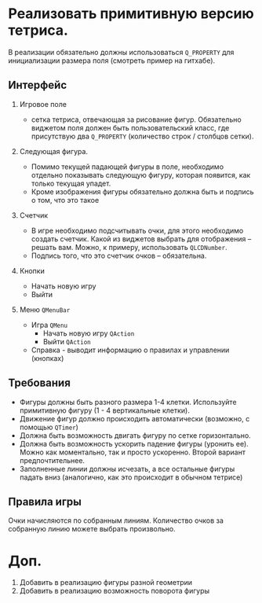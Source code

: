 ﻿# Реализовать примитивную версию тетриса.

В реализации обязательно должны использоваться `Q_PROPERTY` для инициализации размера поля (смотреть пример на гитхабе).

## Интерфейс
1. Игровое поле
   - сетка тетриса, отвечающая за рисование фигур. Обязательно виджетом поля должен быть пользовательский класс, где присутствую два `Q_PROPERTY` (количество строк / столбцов сетки).
         
3. Следующая фигура.
   - Помимо текущей падающей фигуры в поле, необходимо отдельно показывать следующую фигуру, которая появится, как только текущая упадет.
   - Кроме изображения фигуры обязательно должна быть и подпись о том, что это такое
4. Счетчик
   - В игре необходимо подсчитывать очки, для этого необходимо создать счетчик. Какой из виджетов выбрать для отображения – решать вам. Можно, к примеру, использовать `QLCDNumber`.
   - Подпись того, что это счетчик очков – обязательна.
5. Кнопки
   - Начать новую игру
   - Выйти
6. Меню `QMenuBar`
   - Игра `QMenu`
     - Начать новую игру `QAction`
     - Выйти `QAction`
   - Справка - выводит информацию о правилах и управлении (кнопках)

## Требования
- Фигуры должны быть разного размера 1-4  клетки. Используйте примитивную фигуру (1 - 4 вертикальные клетки).
- Движение фигур должно происходить автоматически (возможно, с помощью `QTimer`)
- Должна быть возможность двигать фигуру по сетке горизонтально.
- Должна быть возможность ускорить падение фигуры (уронить ее). Можно как моментально, так и просто ускоренно. Второй вариант предпочтительнее.
- Заполненные линии должны исчезать, а все остальные фигуры падать вниз (аналогично, как это происходит в обычном тетрисе)

## Правила игры 
Очки начисляются по собранным линиям. 
Количество очков за собранную линию можете выбрать произвольно.
      
# Доп.
1. Добавить в реализацию фигуры разной геометрии
2. Добавить в реализацию возможность поворота фигуры
